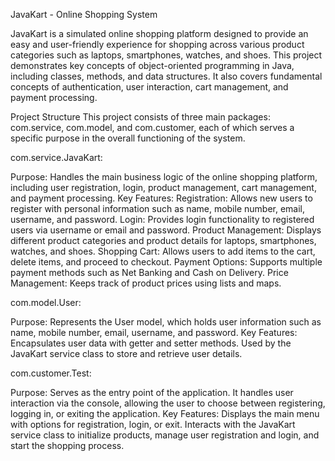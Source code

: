JavaKart - Online Shopping System

JavaKart is a simulated online shopping platform designed to provide an easy and user-friendly experience for shopping across various product categories such as laptops, smartphones, watches, and shoes. This project demonstrates key concepts of object-oriented programming in Java, including classes, methods, and data structures. It also covers fundamental concepts of authentication, user interaction, cart management, and payment processing.

Project Structure This project consists of three main packages: com.service, com.model, and com.customer, each of which serves a specific purpose in the overall functioning of the system.

com.service.JavaKart:

Purpose: Handles the main business logic of the online shopping platform, including user registration, login, product management, cart management, and payment processing. Key Features: Registration: Allows new users to register with personal information such as name, mobile number, email, username, and password. Login: Provides login functionality to registered users via username or email and password. Product Management: Displays different product categories and product details for laptops, smartphones, watches, and shoes. Shopping Cart: Allows users to add items to the cart, delete items, and proceed to checkout. Payment Options: Supports multiple payment methods such as Net Banking and Cash on Delivery. Price Management: Keeps track of product prices using lists and maps.

com.model.User:

Purpose: Represents the User model, which holds user information such as name, mobile number, email, username, and password. Key Features: Encapsulates user data with getter and setter methods. Used by the JavaKart service class to store and retrieve user details.

com.customer.Test:

Purpose: Serves as the entry point of the application. It handles user interaction via the console, allowing the user to choose between registering, logging in, or exiting the application. Key Features: Displays the main menu with options for registration, login, or exit. Interacts with the JavaKart service class to initialize products, manage user registration and login, and start the shopping process.
